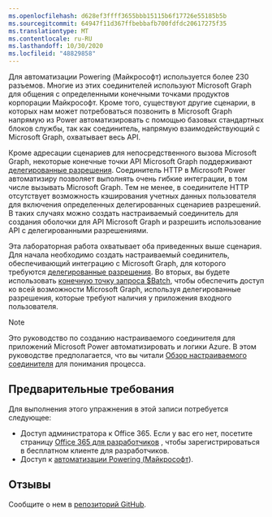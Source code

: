 ```yaml
---
ms.openlocfilehash: d628ef3ffff3655bbb15115b6f17726e55185b5b
ms.sourcegitcommit: 64947f11d367ffbebbafb700fdfdc20617275f35
ms.translationtype: MT
ms.contentlocale: ru-RU
ms.lasthandoff: 10/30/2020
ms.locfileid: "48829858"
---
```

<!-- markdownlint-disable MD002 MD041 -->

Для автоматизации Powering (Майкрософт) используется более 230 разъемов. Многие из этих соединителей используют Microsoft Graph для общения с определенными конечными точками продуктов корпорации Майкрософт. Кроме того, существуют другие сценарии, в которых нам может потребоваться позвонить в Microsoft Graph напрямую из Power автоматизировать с помощью базовых стандартных блоков службы, так как соединитель, напрямую взаимодействующий с Microsoft Graph, охватывает весь API.

Кроме адресации сценариев для непосредственного вызова Microsoft Graph, некоторые конечные точки API Microsoft Graph поддерживают [делегированные разрешения](https://docs.microsoft.com/graph/permissions-reference). Соединитель HTTP в Microsoft Power автоматизиру позволяет выполнять очень гибкие интеграции, в том числе вызывать Microsoft Graph. Тем не менее, в соединителе HTTP отсутствует возможность кэширования учетных данных пользователя для включения определенных делегированных сценариев разрешений. В таких случаях можно создать настраиваемый соединитель для создания оболочки для API Microsoft Graph и разрешить использование API с делегированными разрешениями.

Эта лабораторная работа охватывает оба приведенных выше сценария. Для начала необходимо создать настраиваемый соединитель, обеспечивающий интеграцию с Microsoft Graph, для которого требуются [делегированные разрешения](https://docs.microsoft.com/graph/permissions-reference). Во вторых, вы будете использовать [конечную точку запроса $Batch](https://docs.microsoft.com/graph/json-batching), чтобы обеспечить доступ ко всей возможности Microsoft Graph, используя делегированные разрешения, которые требуют наличия у приложения входного пользователя.

> [!NOTE]
> Это руководство по созданию настраиваемого соединителя для приложений Microsoft Power автоматизировать и логики Azure. В этом руководстве предполагается, что вы читали [Обзор настраиваемого соединителя](https://docs.microsoft.com/connectors/custom-connectors/) для понимания процесса.

## <a name="prerequisites"></a>Предварительные требования

Для выполнения этого упражнения в этой записи потребуется следующее:

- Доступ администратора к Office 365. Если у вас его нет, посетите страницу [Office 365 для разработчиков](https://developer.microsoft.com/office/dev-program) , чтобы зарегистрироваться в бесплатном клиенте для разработчиков.
- Доступ к [автоматизации Powering (Майкрософт](https://flow.microsoft.com/)).

## <a name="feedback"></a>Отзывы

Сообщите о нем в [репозиторий GitHub](https://github.com/microsoftgraph/msgraph-training-powerautomate).
